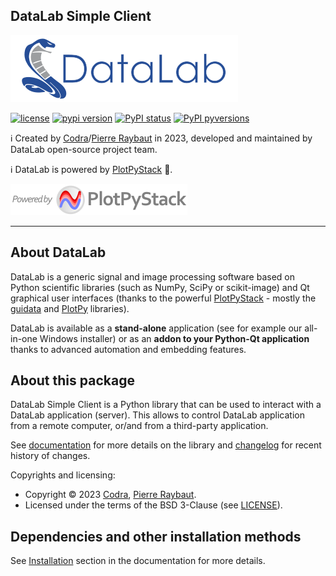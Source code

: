 ## DataLab Simple Client

![DataLab](https://raw.githubusercontent.com/Codra-Ingenierie-Informatique/DataLabSimpleClient/main/doc/images/DataLab-banner.png)

[![license](https://img.shields.io/pypi/l/cdlclient.svg)](./LICENSE)
[![pypi version](https://img.shields.io/pypi/v/cdlclient.svg)](https://pypi.org/project/cdlclient/)
[![PyPI status](https://img.shields.io/pypi/status/cdlclient.svg)](https://github.com/Codra-Ingenierie-Informatique/DataLabSimpleClient)
[![PyPI pyversions](https://img.shields.io/pypi/pyversions/cdlclient.svg)](https://pypi.python.org/pypi/cdlclient/)

ℹ️ Created by [Codra](https://codra.net/)/[Pierre Raybaut](https://github.com/PierreRaybaut) in 2023, developed and maintained by DataLab open-source project team.

ℹ️ DataLab is powered by [PlotPyStack](https://github.com/PlotPyStack) 🚀.

![PlotPyStack](https://raw.githubusercontent.com/PlotPyStack/.github/main/data/plotpy-stack-powered.png)

----

## About DataLab

DataLab is a generic signal and image processing software based on Python scientific
libraries (such as NumPy, SciPy or scikit-image) and Qt graphical user interfaces
(thanks to the powerful [PlotPyStack](https://github.com/PlotPyStack) - mostly the
[guidata](https://github.com/PlotPyStack/guidata) and
[PlotPy](https://github.com/PlotPyStack/PlotPy) libraries).

DataLab is available as a **stand-alone** application (see for example our all-in-one Windows installer) or as an **addon to your Python-Qt application** thanks to advanced automation and embedding features.

## About this package

DataLab Simple Client is a Python library that can be used to interact with a DataLab application (server).
This allows to control DataLab application from a remote computer, or/and from a third-party application.

See [documentation](https://cdlclient.readthedocs.io/en/latest/) for more details on
the library and [changelog](https://github.com/Codra-Ingenierie-Informatique/DataLabSimpleClient/blob/main/CHANGELOG.md)
for recent history of changes.

Copyrights and licensing:

* Copyright © 2023 [Codra](https://codra.net/), [Pierre Raybaut](https://github.com/PierreRaybaut).
* Licensed under the terms of the BSD 3-Clause (see [LICENSE](LICENSE)).

## Dependencies and other installation methods

See [Installation](https://cdlclient.readthedocs.io/en/latest/installation.html)
section in the documentation for more details.
